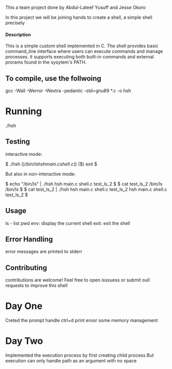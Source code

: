 This a team project done by Abdul-Lateef Yusuff and Jesse Okoro

In this project we will be joining hands to create a shell, a simple shell precisely

#### Description


This is a simple custom shell implemented in C. The shell provides basic command_line interface where users can execute commands and manage processes. it supports executing both built-in commands and external prorams found in the sysytem's PATH.

## To compile, use the follwoing

gcc -Wall -Werror -Wextra -pedantic -std=gnu89 *.c -o hsh

# Running

./hsh


## Testing

interactive mode:

$ ./hsh
($) /bin/ls
hsh main.c shell.c
($)
($) exit
$

But also in non-interactive mode:

$ echo "/bin/ls" | ./hsh
hsh main.c shell.c test_ls_2
$
$ cat test_ls_2
/bin/ls
/bin/ls
$
$ cat test_ls_2 | ./hsh
hsh main.c shell.c test_ls_2
hsh main.c shell.c test_ls_2
$

## Usage

ls - list pwd
env: display the current shell
exit: exit the shell

## Error Handling

error messages are printed to stderr

## Contributing

contributions are welcome! Feel free to open isssuess or submit oull requests to improve this shell


# Day One

Creted the prompt
handle ctrl+d
print eroor
some memory management

# Day Two

Implemented the execution process by first creating child process
But execution can only handle path as an argument with no space



